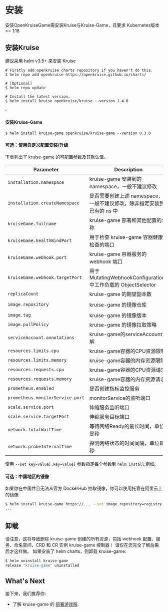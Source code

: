 # 安装

安装OpenKruiseGame需安装Kruise与Kruise-Game，且要求 Kubernetes版本 >= 1.16

## 安装Kruise

建议采用 helm v3.5+ 来安装 Kruise

```shell
# Firstly add openkruise charts repository if you haven't do this.
$ helm repo add openkruise https://openkruise.github.io/charts/

# [Optional]
$ helm repo update

# Install the latest version.
$ helm install kruise openkruise/kruise --version 1.4.0
```
·
#### 安装Kruise-Game

```shell
$ helm install kruise-game openkruise/kruise-game --version 0.3.0
```

#### 可选：使用自定义配置安装/升级

下表列出了 kruise-game 的可配置参数及其默认值。

| Parameter                              | Description                                                       | Default                             |
|----------------------------------------|-------------------------------------------------------------------|-------------------------------------|
| `installation.namespace`               | kruise-game 安装到的 namespace，一般不建议修改                        | `kruise-game-system`                |
| `installation.createNamespace`         | 是否需要创建上述 namespace，一般不建议修改，除非指定安装到已有的 ns 中     | `true`                              |
| `kruiseGame.fullname`                  | kruise-game 部署和其他配置的名称                                     | `kruise-game-controller-manager`    |
| `kruiseGame.healthBindPort`            | 用于检查 kruise-game 容器健康检查的端口                               | `8082`                              |
| `kruiseGame.webhook.port`              | kruise-game 容器服务的 webhook 端口                                 | `443`                               |
| `kruiseGame.webhook.targetPort`        | 用于 MutatingWebhookConfigurations 中工作负载的 ObjectSelector       | `9876`                              |
| `replicaCount`                         | kruise-game 的期望副本数                                            | `1`                                 |
| `image.repository`                     | kruise-game 的镜像仓库                                              | `openkruise/kruise-game-manager`    |
| `image.tag`                            | kruise-game 的镜像版本                                              | `v0.2.1`                            |
| `image.pullPolicy`                     | kruise-game 的镜像拉取策略                                           | `Always`                            |
| `serviceAccount.annotations`           | kruise-game的serviceAccount注解                                     | ` `                                 |
| `resources.limits.cpu`                 | kruise-game容器的CPU资源限制                                         | `500m`                              |
| `resources.limits.memory`              | kruise-game容器的内存资源限制                                         | `1Gi`                               |
| `resources.requests.cpu`               | kruise-game容器的CPU资源请求                                          | `10m`                              |
| `resources.requests.memory`            | kruise-game容器的内存资源请求                                          | `64Mi`                             |
| `prometheus.enabled`                   | 是否创建指标监控服务                                                   | `true`                              |
| `prometheus.monitorService.port`       | monitorService的监听端口                                              | `8080`                              |
| `scale.service.port`                   | 伸缩服务监听端口                                                       | `6000`                              |
| `scale.service.targetPort`             | 伸缩服务目标端口                                                       | `6000`                              |
| `network.totalWaitTime`                | 等待网络Ready的最长时间，单位是秒                                        | `60`                                |
| `network.probeIntervalTime`            | 探测网络状态的时间间隔，单位是秒                                          | `5`                                 |

使用 `--set key=value[,key=value]` 参数指定每个参数到 `helm install`,例如,

#### 可选：中国地区的镜像

如果你在中国并且无法从官方 DockerHub 拉取镜像，你可以使用托管在阿里云上的镜像:

```bash
$ helm install kruise-game https://... --set image.repository=registry.cn-hangzhou.aliyuncs.com/acs/kruise-game-manager:v0.2.1
...
```

## 卸载

请注意，这将导致删除 kruise-game 创建的所有资源，包括 webhook 配置、服务、命名空间、CRD 和 CR 实例 kruise-game 控制器！
请仅在您完全了解后果后才这样做。
如果安装了 helm charts，则卸载 kruise-game:

```bash
$ helm uninstall kruise-game
release "kruise-game" uninstalled
```

## What's Next
接下来，我们推荐你:
- 了解 kruise-game 的 [部署游戏服](user-manuals/deploy-gameservers.md).